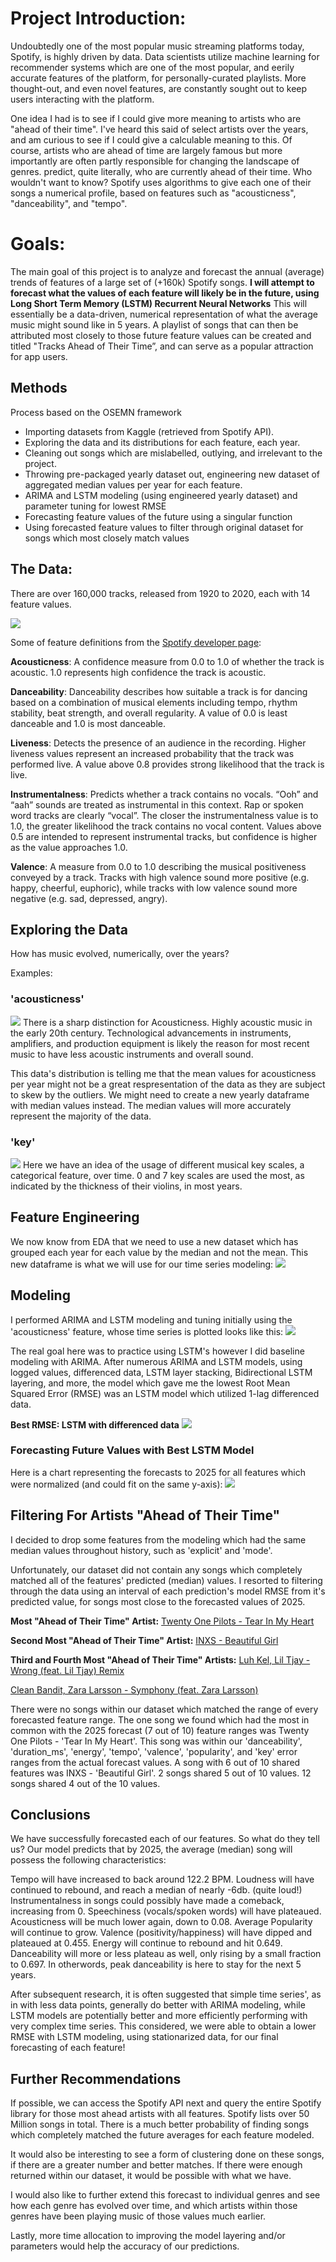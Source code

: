 # Project Introduction:
Undoubtedly one of the most popular music streaming platforms today, Spotify, is highly driven by data. Data scientists utilize machine learning for recommender systems which are one of the most popular, and eerily accurate features of the platform, for personally-curated playlists. More thought-out, and even novel features, are constantly sought out to keep users interacting with the platform. 

One idea I had is to see if I could give more meaning to artists who are "ahead of their time". I've heard this said of select artists over the years, and am curious to see if I could give a calculable meaning to this. Of course, artists who are ahead of time are largely famous but more importantly are often partly responsible for changing the landscape of genres. predict, quite literally, who are currently ahead of their time. Who wouldn't want to know? Spotify uses algorithms to give each one of their songs a numerical profile, based on features such as "acousticness", "danceability", and "tempo".

# Goals:
The main goal of this project is to analyze and forecast the annual (average) trends of features of a large set of (+160k) Spotify songs. **I will attempt to forecast what the values of each feature will likely be in the future, using Long Short Term Memory (LSTM) Recurrent Neural Networks** This will essentially be a data-driven, numerical representation of what the average music might sound like in 5 years. A playlist of songs that can then be attributed most closely to those future feature values can be created and titled "Tracks Ahead of Their Time”, and can serve as a popular attraction for app users.

## Methods
Process based on the OSEMN framework 
* Importing datasets from Kaggle (retrieved from Spotify API).
* Exploring the data and its distributions for each feature, each year. 
* Cleaning out songs which are mislabelled, outlying, and irrelevant to the project. 
* Throwing pre-packaged yearly dataset out, engineering new dataset of aggregated median values per year for each feature.
* ARIMA and LSTM modeling (using engineered yearly dataset) and parameter tuning for lowest RMSE
* Forecasting feature values of the future using a singular function
* Using forecasted feature values to filter through original dataset for songs which most closely match values

## The Data:
There are over 160,000 tracks, released from 1920 to 2020, each with 14 feature values. 

<img src='~/../Images/all_songs head.png'>

Some of feature definitions from the [Spotify developer page](https://developer.spotify.com/documentation/web-api/reference/tracks/get-audio-features/):

**Acousticness**: A confidence measure from 0.0 to 1.0 of whether the track is acoustic. 1.0 represents high confidence the track is acoustic.

**Danceability**: Danceability describes how suitable a track is for dancing based on a combination of musical elements including tempo, rhythm stability, beat strength, and overall regularity. A value of 0.0 is least danceable and 1.0 is most danceable.

**Liveness**: Detects the presence of an audience in the recording. Higher liveness values represent an increased probability that the track was performed live. A value above 0.8 provides strong likelihood that the track is live.

**Instrumentalness**:
Predicts whether a track contains no vocals. “Ooh” and “aah” sounds are treated as instrumental in this context. Rap or spoken word tracks are clearly “vocal”. The closer the instrumentalness value is to 1.0, the greater likelihood the track contains no vocal content. Values above 0.5 are intended to represent instrumental tracks, but confidence is higher as the value approaches 1.0. 

**Valence**: A measure from 0.0 to 1.0 describing the musical positiveness conveyed by a track. Tracks with high valence sound more positive (e.g. happy, cheerful, euphoric), while tracks with low valence sound more negative (e.g. sad, depressed, angry). 


## Exploring the Data
How has music evolved, numerically, over the years?

Examples: 
### 'acousticness'
<img src='~/../Images/acousticness_boxplot.png'>
There is a sharp distinction for  Acousticness. Highly acoustic music in the early 20th century. Technological advancements in instruments, amplifiers, and production equipment is likely the reason for most recent music to have less acoustic instruments and overall sound.

This data's distribution is telling me that the mean values for acousticness per year might not be a great respresentation of the data as they are subject to skew by the outliers. We might need to create a new yearly dataframe with median values instead. The median values will more accurately represent the majority of the data.

### 'key'
<img src='~/../Images/key_violinplot.png'>
Here we have an idea of the usage of different musical key scales, a categorical feature, over time. 0 and 7 key scales are used the most, as indicated by the thickness of their violins, in most years.

## Feature Engineering
We now know from EDA that we need to use a new dataset which has grouped each year for each value by the median and not the mean. This new dataframe is what we will use for our time series modeling:
<img src='~/../Images/yearly_data.png'>

## Modeling
I performed ARIMA and LSTM modeling and tuning initially using the 'acousticness' feature, whose time series is plotted looks like this:
<img src='~/../Images/acousticness_time.png'>

The real goal here was to practice using LSTM's however I did baseline modeling with ARIMA. After numerous ARIMA and LSTM models, using logged values, differenced data, LSTM layer stacking, Bidirectional LSTM layering, and more, the model which gave me the lowest Root Mean Squared Error (RMSE) was an LSTM model which utilized 1-lag differenced data.

**Best RMSE: LSTM with differenced data**
<img src='~/../Images/best_lstm_loss_curve.png'>

### Forecasting Future Values with Best LSTM Model
Here is a chart representing the forecasts to 2025 for all features which were normalized (and could fit on the same y-axis):
<img src='~/../Images/forecasted_normalized_features.png'>

## Filtering For Artists "Ahead of Their Time"
I decided to drop some features from the modeling which had the same median values throughout history, such as 'explicit' and 'mode'.

Unfortunately, our dataset did not contain any songs which completely matched all of the features' predicted (median) values. I resorted to filtering through the data using an interval of each prediction's model RMSE from it's predicted value, for songs most close to the forecasted values of 2025.

**Most "Ahead of Their Time" Artist:** 
[Twenty One Pilots - Tear In My Heart](https://open.spotify.com/album/3cQO7jp5S9qLBoIVtbkSM1?highlight=spotify:track:3bnVBN67NBEzedqQuWrpP4)

**Second Most "Ahead of Their Time" Artist:**
[INXS - Beautiful Girl](https://open.spotify.com/album/66ocxSzZ98wk1rWNfrvU8u?highlight=spotify:track:6N81xlWzMaEYhjHry55OSI)

**Third and Fourth Most "Ahead of Their Time" Artists:**
[Luh Kel, Lil Tjay - Wrong (feat. Lil Tjay) Remix](https://open.spotify.com/album/3bt4LNUYoC2ELK8HBa7rjs?highlight=spotify:track:1Ml32gIRsMAQuUTEt8hwpZ)

[Clean Bandit, Zara Larsson - Symphony (feat. Zara Larsson)](https://open.spotify.com/album/4b13SJlne61y53KSEwuQtD?highlight=spotify:track:1x5sYLZiu9r5E43kMlt9f8)

There were no songs within our dataset which matched the range of every forecasted feature range. The one song we found which had the most in common with the 2025 forecast (7 out of 10) feature ranges was Twenty One Pilots - 'Tear In My Heart'. This song was within our 'danceability', 'duration_ms', 'energy', 'tempo', 'valence', 'popularity', and 'key' error ranges from the actual forecast values. A song with 6 out of 10 shared features was INXS - 'Beautiful Girl'. 2 songs shared 5 out of 10 values. 12 songs shared 4 out of the 10 values.

## Conclusions
We have successfully forecasted each of our features. So what do they tell us? Our model predicts that by 2025, the average (median) song will possess the following characteristics:

Tempo will have increased to back around 122.2 BPM. Loudness will have continued to rebound, and reach a median of nearly -6db. (quite loud!) Instrumentalness in songs could possibly have made a comeback, increasing from 0. Speechiness (vocals/spoken words) will have plateaued. Acousticness will be much lower again, down to 0.08. Average Popularity will continue to grow. Valence (positivity/happiness) will have dipped and plateaued at 0.455. Energy will continue to rebound and hit 0.649. Danceability will more or less plateau as well, only rising by a small fraction to 0.697. In otherwords, peak danceability is here to stay for the next 5 years. 

After subsequent research, it is often suggested that simple time series', as in with less data points, generally do better with ARIMA modeling, while LSTM models are potentially better and more efficiently performing with very complex time series. This considered, we were able to obtain a lower RMSE with LSTM modeling, using stationarized data, for our final forecasting of each feature!

## Further Recommendations

If possible, we can access the Spotify API next and query the entire Spotify library for those most ahead artists with all features. Spotify lists over 50 Million songs in total. There is a much better probability of finding songs which completely matched the future averages for each feature modeled.

It would also be interesting to see a form of clustering done on these songs, if there are a greater number and better matches. If there were enough returned within our dataset, it would be possible with what we have.

I would also like to further extend this forecast to individual genres and see how each genre has evolved over time, and which artists within those genres have been playing music of those values much earlier.

Lastly, more time allocation to improving the model layering and/or parameters would help the accuracy of our predictions.

